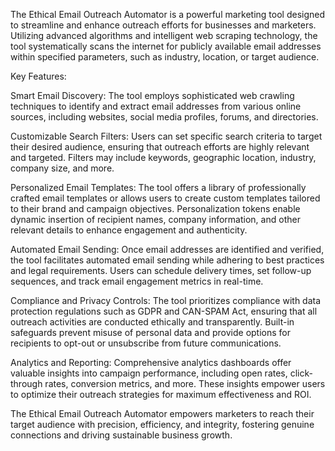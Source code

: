 The Ethical Email Outreach Automator is a powerful marketing tool designed to streamline and enhance outreach efforts for businesses and marketers. Utilizing advanced algorithms and intelligent web scraping technology, the tool systematically scans the internet for publicly available email addresses within specified parameters, such as industry, location, or target audience.

Key Features:

Smart Email Discovery: The tool employs sophisticated web crawling techniques to identify and extract email addresses from various online sources, including websites, social media profiles, forums, and directories.

Customizable Search Filters: Users can set specific search criteria to target their desired audience, ensuring that outreach efforts are highly relevant and targeted. Filters may include keywords, geographic location, industry, company size, and more.

Personalized Email Templates: The tool offers a library of professionally crafted email templates or allows users to create custom templates tailored to their brand and campaign objectives. Personalization tokens enable dynamic insertion of recipient names, company information, and other relevant details to enhance engagement and authenticity.

Automated Email Sending: Once email addresses are identified and verified, the tool facilitates automated email sending while adhering to best practices and legal requirements. Users can schedule delivery times, set follow-up sequences, and track email engagement metrics in real-time.

Compliance and Privacy Controls: The tool prioritizes compliance with data protection regulations such as GDPR and CAN-SPAM Act, ensuring that all outreach activities are conducted ethically and transparently. Built-in safeguards prevent misuse of personal data and provide options for recipients to opt-out or unsubscribe from future communications.

Analytics and Reporting: Comprehensive analytics dashboards offer valuable insights into campaign performance, including open rates, click-through rates, conversion metrics, and more. These insights empower users to optimize their outreach strategies for maximum effectiveness and ROI.

The Ethical Email Outreach Automator empowers marketers to reach their target audience with precision, efficiency, and integrity, fostering genuine connections and driving sustainable business growth.
